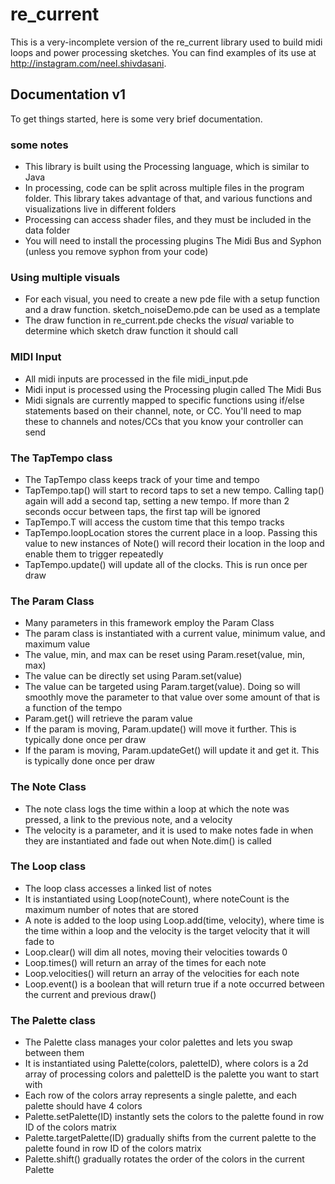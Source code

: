 # re_current

This is a very-incomplete version of the re_current library used to build midi loops and power processing sketches. You can find examples of its use at http://instagram.com/neel.shivdasani.


## Documentation v1

To get things started, here is some very brief documentation.

### some notes
* This library is built using the Processing language, which is similar to Java
* In processing, code can be split across multiple files in the program folder. This library takes advantage of that, and various functions and visualizations live in different folders
* Processing can access shader files, and they must be included in the data folder
* You will need to install the processing plugins The Midi Bus and Syphon (unless you remove syphon from your code)

### Using multiple visuals
* For each visual, you need to create a new pde file with a setup function and a draw function. sketch_noiseDemo.pde can be used as a template
* The draw function in re_current.pde checks the _visual_ variable to determine which sketch draw function it should call


### MIDI Input
* All midi inputs are processed in the file midi_input.pde
* Midi input is processed using the Processing plugin called The Midi Bus
* Midi signals are currently mapped to specific functions using if/else statements based on their channel, note, or CC. You'll need to map these to channels and notes/CCs that you know your controller can send

### The TapTempo class
* The TapTempo class keeps track of your time and tempo
* TapTempo.tap() will start to record taps to set a new tempo. Calling tap() again will add a second tap, setting a new tempo. If more than 2 seconds occur between taps, the first tap will be ignored
* TapTempo.T will access the custom time that this tempo tracks
* TapTempo.loopLocation stores the current place in a loop. Passing this value to new instances of Note() will record their location in the loop and enable them to trigger repeatedly
* TapTempo.update() will update all of the clocks. This is run once per draw


### The Param Class
* Many parameters in this framework employ the Param Class
* The param class is instantiated with a current value, minimum value, and maximum value
* The value, min, and max can be reset using Param.reset(value, min, max)
* The value can be directly set using Param.set(value)
* The value can be targeted using Param.target(value). Doing so will smoothly move the parameter to that value over some amount of that is a function of the tempo
* Param.get() will retrieve the param value
* If the param is moving, Param.update() will move it further. This is typically done once per draw
* If the param is moving, Param.updateGet() will update it and get it. This is typically done once per draw

### The Note Class
* The note class logs the time within a loop at which the note was pressed, a link to the previous note, and a velocity
* The velocity is a parameter, and it is used to make notes fade in when they are instantiated and fade out when Note.dim() is called

### The Loop class
* The loop class accesses a linked list of notes
* It is instantiated using Loop(noteCount), where noteCount is the maximum number of notes that are stored
* A note is added to the loop using Loop.add(time, velocity), where time is the time within a loop and the velocity is the target velocity that it will fade to
* Loop.clear() will dim all notes, moving their velocities towards 0
* Loop.times() will return an array of the times for each note
* Loop.velocities() will return an array of the velocities for each note
* Loop.event() is a boolean that will return true if a note occurred between the current and previous draw()

### The Palette class
 * The Palette class manages your color palettes and lets you swap between them
 * It is instantiated using Palette(colors, paletteID), where colors is a 2d array of processing colors and paletteID is the palette you want to start with
 * Each row of the colors array represents a single palette, and each palette should have 4 colors
 * Palette.setPalette(ID) instantly sets the colors to the palette found in row ID of the colors matrix
 * Palette.targetPalette(ID) gradually shifts from the current palette to the palette found in row ID of the colors matrix
 * Palette.shift() gradually rotates the order of the colors in the current Palette
